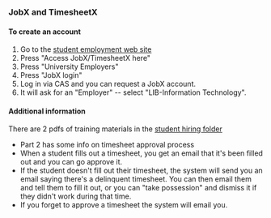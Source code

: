 ### JobX and TimesheetX

#### To create an account

1. Go to the [student employment web site](https://princeton.edu/se)
1. Press "Access JobX/TimesheetX here"
1. Press "University Employers"
1. Press "JobX login"
1. Log in via CAS and you can request a JobX account.
1. It will ask for an "Employer" -- select "LIB-Information Technology".

#### Additional information

There are 2 pdfs of training materials in the [student hiring folder](https://drive.google.com/drive/folders/1MTfYgMHMb4FZpUQDqsLWasTqm6QMrdoe)
* Part 2 has some info on timesheet approval process
* When a student fills out a timesheet, you get an email that it's been filled out and you can go approve it.
* If the student doesn't fill out their timesheet, the system will send you an email saying there's a delinquent timesheet. You can then email them and tell them to fill it out, or you can "take possession" and dismiss it if they didn't work during that time.
* If you forget to approve a timesheet the system will email you.
